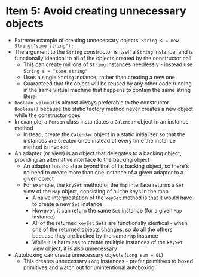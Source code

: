 # Item 5: Avoid creating unnecessary objects

* Extreme example of creating unnecessary objects: `String s = new String("some string");`
* The argument to the `String` constructor is itself a `String` instance, and is functionally identical to all of the objects created by the constructor call
  * This can create millions of `String` instances needlessly - instead use `String s = "some string"`
  * Uses a single `String` instance, rather than creating a new one
  * Guaranteed that the object will be reused by any other code running in the same virtual machine that happens to contain the same string literal
* `Boolean.valueOf` is almost always preferable to the constructor `Boolean()` because the static factory method never creates a new object while the constructor does
* In example, a `Person` class instantiates a `Calendar` object in an instance method
  * Instead, create the `Calendar` object in a static initializer so that the instances are created once instead of every time the instance method is invoked
* An adapter (or view) is an object that delegates to a backing object, providing an alternative interface to the backing object
  * An adapter has no state byond that of its backing object, so there's no need to create more than one instance of a given adapter to a given object
  * For example, the `keySet` method of the `Map` interface returns a `Set` view of the `Map` object, consisting of all the keys in the map
    * A naive interprestation of the `keySet` method is that it would have to create a new `Set` instance
    * However, it can return the same `Set` instance (for a given `Map` instance)
    * All of the returned `keySet` `Set`s are functionally identical - when one of the returned objects changes, so do all the others because they are backed by the same `Map` instance
    * While it is harmless to create multiple instances of the `keySet` view object, it is also unnecessary
* Autoboxing can create unnecessary objects (`Long sum = 0L`)
  * This creates unnecessary `Long` instances - prefer primitives to boxed primitives and watch out for unintentional autoboxing
